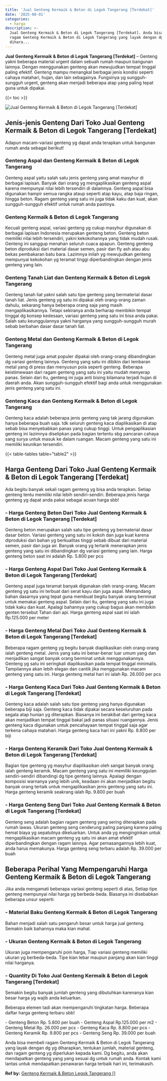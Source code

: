 ```yaml
---
title: 'Jual Genteng Kermaik & Beton di Legok Tangerang [Terdekat]'
date: '2025-08-01'
categories:
  - harga
description: >-
  Jual Genteng Kermaik & Beton di Legok Tangerang [Terdekat]. Anda bisa membeli
  ragam Genteng Kermaik & Beton di Legok Tangerang yang layak dengan dg yg
  dihara...
---
```


**Jual Genteng Kermaik & Beton di Legok Tangerang \[Terdekat\]** – Genteng yakni beberapa material urgent dalam sebuah rumah maupun bangunan lainnya. Dengan menggunakan genteng akan mewujudkan tempat tinggal paling efektif. Genteng mampu menangkal berbagai jenis kondisi seperti cahaya matahari, hujan, dan lain sebagainya. Fungsinya yg sungguh-sungguh urgent, genteng akan menjadi beberapa atap yang paling tepat guna untuk dipakai.

{{< toc >}}

![Jual Genteng Kermaik & Beton di Legok Tangerang [Terdekat]](/images/genteng-minimalis-murah14.png)

## Jenis-jenis Genteng Dari Toko Jual Genteng Kermaik & Beton di Legok Tangerang \[Terdekat\]

Adapun macam-variasi genteng yg dapat anda terapkan untuk bangunan rumah anda sebagai berikut!

### Genteng Aspal dan Genteng Kermaik & Beton di Legok Tangerang

Genteng aspal yaitu salah satu jenis genteng yang amat masyhur di berbagai lapisan. Banyak dari orang yg mengaplikasikan genteng aspal karena mempunyai nilai lebih tersendiri di dalamnya. Genteng aspal bisa digunakan hampir semua rangka ataup seperti atap kayu, atap baja ringan, hingga beton. Ragam genteng yang satu ini juga tidak kaku dan kuat, akan sungguh-sungguh efektif untuk rumah anda pastinya.

### Genteng Kermaik & Beton di Legok Tangerang

Kecuali genteng aspal, variasi genteng yg cukup masyhur digunakan di berbagai lapisan Indonesia merupakan genteng beton. Genteng beton memiliki nilai lebih tersendiri, yakni kekokohannya yang tidak mudah rusak. Genteng ini sanggup menahan seluruh cuaca apapun. Genteng genteng beton diproduksi dari material dasar semen, pasir dan fly ash atau abu bekas pembakaran batu bara. Lazimnya inilah yg mewujudkan genteng mempunyai kekokohan yg teramat tinggi diperbandingkan dengan jenis genteng yang lain.

### Genteng Tanah Liat dan Genteng Kermaik & Beton di Legok Tangerang

Genteng tanah liat yakni salah satu tipe genteng yang bermaterial dasar tanah liat. Jenis genteng yg satu ini dipakai oleh orang-orang zaman dahulu, sekarang hanya beberapa orang saja yang masih mengaplikasikannya. Tetapi sekiranya anda berharap membikin tempat tinggal dg konsep kedesaan, variasi genteng yang satu ini bisa anda pakai. Salah satu keunggulannya yakni harganya yang sungguh-sungguh murah sebab berbahan dasar dasar tanah liat.

### Genteng Metal dan Genteng Kermaik & Beton di Legok Tangerang

Genteng metal juga amat populer dipakai oleh orang-orang dibandingkan dg variasi genteng lainnya. Genteng yang satu ini dibikin dari lembaran metal yang di press dan menyusun pola seperti genteng. Beberapa keistimewaan dari ragam genteng yang satu ini yaitu mudah menyerap panas. Selain dari itu, genteng ini juga anti bising bilamana terjadi hujan di daerah anda. Akan sungguh-sungguh efektif bagi anda untuk menggunakan jenis genteng yang satu ini.

### Genteng Kaca dan Genteng Kermaik & Beton di Legok Tangerang

Genteng kaca adalah beberapa jenis genteng yang tak jarang digunakan hanya beberapa buah saja. tdk seluruh genteng kaca diaplikasikan di atap sebab bisa menyebabkan panas yang cukup tinggi. Untuk pengaplikasian genteng ini lazimnya diselipkan pada bagian tertentu sbg pancaran cahaya sang surya untuk masuk ke dalam ruangan. Macam genteng yang satu ini memiliki keunikan tersendiri.

{{< table-tables table="table2" >}}

## Harga Genteng Dari Toko Jual Genteng Kermaik & Beton di Legok Tangerang \[Terdekat\]

Ada begitu banyak sekali ragam genteng yg bisa anda terapkan. Setiap genteng tentu memiliki nilai lebih sendiri-sendiri. Beberapa jenis harga genteng yg dapat anda pakai sebagai acuan harga sbb!

### \- Harga Genteng Beton Dari Toko Jual Genteng Kermaik & Beton di Legok Tangerang \[Terdekat\]

Genteng beton merupakan salah satu tipe genteng yg bermaterial dasar dasar beton. Variasi genteng yang satu ini kokoh dan juga kuat karena diproduksi dari bahan yg berkualitas tinggi sebab dibuat dari material semen, pasir dan juga air. Banyak orang yg tertarik menerapkan jenis genteng yang satu ini dibandingkan dg variasi genteng yang lain. Harga genteng beton saat ini adalah Rp. 5.800 per pcs

### \- Harga Genteng Aspal Dari Toko Jual Genteng Kermaik & Beton di Legok Tangerang \[Terdekat\]

Genteng aspal juga teramat banyak digunakan oleh orang-orang. Macam genteng yg satu ini terbuat dari serat kayu dan juga aspal. Memandang bahan dasarnya yang tepat guna membuat begitu banyak orang berminat untuk memakai genteng aspal. Selain dari itu, genteng yang satu ini juga tidak kaku dan kuat. Apalagi bahannya yang cukup bagus akan membikin genten tersebut Tahan dari api. Harga genteng aspal saat ini ialah Rp.125.000 per meter

### \- Harga Genteng Metal Dari Toko Jual Genteng Kermaik & Beton di Legok Tangerang \[Terdekat\]

Beberapa ragam genteng yg begitu banyak diaplikasikan oleh orang-orang ialah genteng metal. Jenis yang satu ini benar-benar luar umum yang dan menjadikan sangat banyak orang berminat untuk menggunakannya. Genteng yg satu ini seringkali diaplikasikan pada tempat tinggal minimalis. Tampilannya akan lebih elegan dan cantik jika menggunakan macam genteng yang satu ini. Harga genteng metal hari ini ialah Rp. 26.000 per pcs

### \- Harga Genteng Kaca Dari Toko Jual Genteng Kermaik & Beton di Legok Tangerang \[Terdekat\]

Genteng kaca adalah salah satu tipe genteng yang hanya digunakan beberapa biji saja. Genteng kaca tidak dipakai secara keseluruhan pada segala atap hunian yg diterapkan. Biasanya ini berakibat dari genteg kaca akan menjadikan tempat tinggal bakal jadi panas situasi ruangannya. Jenis genteng kaca digunakan untuk pencahayaan tempat tinggal saja agar terkena cahaya matahari. Harga genteng kaca hari ini yakni Rp. 8.800 per biji

### \- Harga Genteng Keramik Dari Toko Jual Genteng Kermaik & Beton di Legok Tangerang \[Terdekat\]

Bagian tipe genteng yg masyhur diaplikasikan oleh sangat banyak orang ialah genteng keramik. Macam genteng yang satu ini memiliki keunggulan sendiri-sendiri dibandingi dg tipe genteng lainnya. Apalagi dengan komposisi warnanya yang lebih unik, keadaan ini akan menjadikan begitu banyak orang tertaik untuk mengaplikasikan jenis genteng yang satu ini. Harga genteng keramik seakrang ialah Rp. 9.800 per buah

### \- Harga Genteng Seng Dari Toko Jual Genteng Kermaik & Beton di Legok Tangerang \[Terdekat\]

Genteng seng adalah bagian ragam genteng yang sering diterapkan pada rumah lawas. Ukuran genteng seng cenderung paling panjang karena paling hemat biaya yg sepatutnya dikeluarkan. Untuk anda yg menginginkan untuk mengaplikasikan macam genteng yg satu ini akan amat efektif diperbandingkan dengan ragam lainnya. Agar pemasangannya lebih kuat, anda harus memakunya. Harga genteng seng terbaru adalah Rp. 39.000 per buah

## Beberapa Perihal Yang Mempengaruhi Harga Genteng Kermaik & Beton di Legok Tangerang

Jika anda mengamati beberapa variasi genteng seperti di atas, Setiap tipe genteng mempunyai nilai harga yg berbeda-beda. Biasanya ini disebabkan beberapa unsur seperti:

### \- Material Baku Genteng Kermaik & Beton di Legok Tangerang

Bahan menjadi salah satu pengaruh besar untuk harga jual genteng. Semakin baik bahannya maka kian mahal.

### \- Ukuran Genteng Kermaik & Beton di Legok Tangerang

Ukuran juga mempengaruhi poin harga, Tiap variasi genteng memiliki ukuran yg berbeda-beda. Tipe kian lebar maupun panjang akan kian tinggi nilai harganya.

### \- Quantity Di Toko Jual Genteng Kermaik & Beton di Legok Tangerang \[Terdekat\]

Semakin begitu banyak jumlah genteng yang dibutuhkan karenanya kian besar harga yg wajib anda keluarkan.

Beberapa elemen tadi akan mempengaruhi tingkatan harga. Beberapa daftar harga genteng terbaru sbb!

\- Genteng Beton Rp. 5.800 per buah - Genteng Aspal Rp.125.000 per m2 - Genteng Metal Rp. 26.000 per pcs - Genteng Kaca Rp. 8.800 per pcs - Genteng Keramik Rp. 9.800 per pcs - Genteng Seng Rp. 39.000 per buah

Anda bisa membeli ragam Genteng Kermaik & Beton di Legok Tangerang yang layak dengan dg yg diharapkan, tentukan jumlah, material genteng, dan ragam genteng yg diperlukan kepada kami. Dg begitu, anda akan mendapatkan genteng yang yang sesuai dg untuk rumah anda. Kontak kami lantas untuk mendapatkan penawaran harga terbaik hari ini, terimakasih.

**Ref by:**  [Genteng Kermaik & Beton  Legok Tangerang []](https://id.wikipedia.org/wiki/Genteng)
